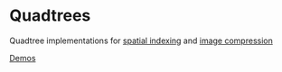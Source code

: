 # Quadtrees

Quadtree implementations for [spatial indexing](quadtree.js) and [image compression](image-quadtree.js)

[Demos](https://chidiwilliams.github.io/dsaw/quadtrees/index.html)
